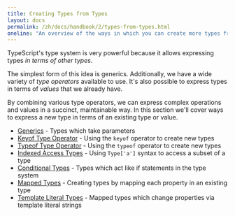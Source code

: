 ```yaml
---
title: Creating Types from Types
layout: docs
permalink: /zh/docs/handbook/2/types-from-types.html
oneline: "An overview of the ways in which you can create more types from existing types."
---
```


TypeScript's type system is very powerful because it allows expressing types _in terms of other types_.

The simplest form of this idea is generics. Additionally, we have a wide variety of _type operators_ available to use.
It's also possible to express types in terms of _values_ that we already have.

By combining various type operators, we can express complex operations and values in a succinct, maintainable way.
In this section we'll cover ways to express a new type in terms of an existing type or value.

- [Generics](/docs/handbook/2/generics.html) - Types which take parameters
- [Keyof Type Operator](/docs/handbook/2/keyof-types.html) - Using the `keyof` operator to create new types
- [Typeof Type Operator](/docs/handbook/2/typeof-types.html) - Using the `typeof` operator to create new types
- [Indexed Access Types](/docs/handbook/2/indexed-access-types.html) - Using `Type['a']` syntax to access a subset of a type
- [Conditional Types](/docs/handbook/2/conditional-types.html) - Types which act like if statements in the type system
- [Mapped Types](/docs/handbook/2/mapped-types.html) - Creating types by mapping each property in an existing type
- [Template Literal Types](/docs/handbook/2/template-literal-types.html) - Mapped types which change properties via template literal strings
